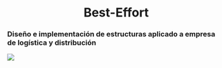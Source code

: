 <h1 align="center"> Best-Effort </h1>

### Diseño e implementación de estructuras aplicado a empresa de logística y distribución
<p>
    <image align="center" src="https://visionindustrial.com.mx/wp-content/uploads/2020/08/LOGISTICA-Y-DISTRIBUCION-ch.jpg">
</p>

